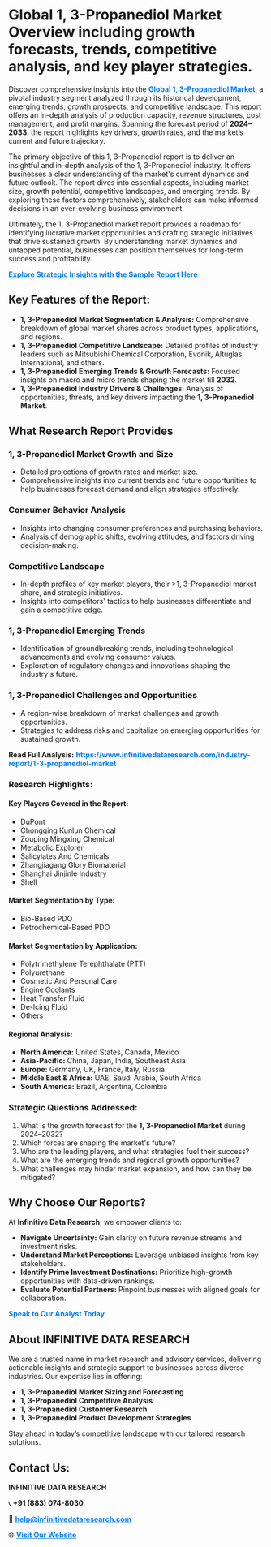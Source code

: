 <h1>Global 1, 3-Propanediol Market Overview including growth forecasts, trends, competitive analysis, and key player strategies.</h1>
<p>
Discover comprehensive insights into the 
<a href="https://www.infinitivedataresearch.com/industry-report/1-3-propanediol-market" rel="dofollow" style="color: #007BFF; text-decoration: none;"><strong>Global 1, 3-Propanediol Market</strong></a>, a pivotal industry segment analyzed through its historical development, emerging trends, growth prospects, and competitive landscape. This report offers an in-depth analysis of production capacity, revenue structures, cost management, and profit margins. Spanning the forecast period of <strong>2024–2033</strong>, the report highlights key drivers, growth rates, and the market’s current and future trajectory.
</p>
<p>
The primary objective of this 1, 3-Propanediol report is to deliver an insightful and in-depth analysis of the 1, 3-Propanediol industry. It offers businesses a clear understanding of the market's current dynamics and future outlook. The report dives into essential aspects, including market size, growth potential, competitive landscapes, and emerging trends. By exploring these factors comprehensively, stakeholders can make informed decisions in an ever-evolving business environment.
</p>
<p>
Ultimately, the 1, 3-Propanediol market report provides a roadmap for identifying lucrative market opportunities and crafting strategic initiatives that drive sustained growth. By understanding market dynamics and untapped potential, businesses can position themselves for long-term success and profitability.
</p>
<p>
<a href="https://www.infinitivedataresearch.com/request-sample/reportId=106015" style="color: #007BFF; text-decoration: none;"><strong>Explore Strategic Insights with the Sample Report Here</strong></a>
</p>

<h2>Key Features of the Report:</h2>
<ul>
<li><strong>1, 3-Propanediol Market Segmentation & Analysis:</strong> Comprehensive breakdown of global market shares across product types, applications, and regions.</li>
<li><strong>1, 3-Propanediol Competitive Landscape:</strong> Detailed profiles of industry leaders such as Mitsubishi Chemical Corporation, Evonik, Altuglas International, and others.</li>
<li><strong>1, 3-Propanediol Emerging Trends & Growth Forecasts:</strong> Focused insights on macro and micro trends shaping the market till <strong>2032</strong>.</li>
<li><strong>1, 3-Propanediol Industry Drivers & Challenges:</strong> Analysis of opportunities, threats, and key drivers impacting the <strong>1, 3-Propanediol Market</strong>.</li>
</ul>

<h2>What Research Report Provides</h2>
<h3>1, 3-Propanediol Market Growth and Size</h3>
<ul>
<li>Detailed projections of growth rates and market size.</li>
<li>Comprehensive insights into current trends and future opportunities to help businesses forecast demand and align strategies effectively.</li>
</ul>

<h3>Consumer Behavior Analysis</h3>
<ul>
<li>Insights into changing consumer preferences and purchasing behaviors.</li>
<li>Analysis of demographic shifts, evolving attitudes, and factors driving decision-making.</li>
</ul>

<h3>Competitive Landscape</h3>
<ul>
<li>In-depth profiles of key market players, their >1, 3-Propanediol market share, and strategic initiatives.</li>
<li>Insights into competitors' tactics to help businesses differentiate and gain a competitive edge.</li>
</ul>

<h3>1, 3-Propanediol Emerging Trends</h3>
<ul>
<li>Identification of groundbreaking trends, including technological advancements and evolving consumer values.</li>
<li>Exploration of regulatory changes and innovations shaping the industry's future.</li>
</ul>

<h3>1, 3-Propanediol Challenges and Opportunities</h3>
<ul>
<li>A region-wise breakdown of market challenges and growth opportunities.</li>
<li>Strategies to address risks and capitalize on emerging opportunities for sustained growth.</li>
</ul>
<p><strong>Read Full Analysis:</strong> <a href="https://www.infinitivedataresearch.com/industry-report/1-3-propanediol-market" rel="dofollow" style="color: #007BFF; text-decoration: none;"><strong>https://www.infinitivedataresearch.com/industry-report/1-3-propanediol-market</strong></a></p>
<h3>Research Highlights:</h3>
<h4>Key Players Covered in the Report:</h4>
<ul><li>DuPont</li><li>Chongqing Kunlun Chemical</li><li>Zouping Mingxing Chemical</li><li>Metabolic Explorer</li><li>Salicylates And Chemicals</li><li>Zhangjiagang Glory Biomaterial</li><li>Shanghai Jinjinle Industry</li><li>Shell</li></ul>
<h4>Market Segmentation by Type:</h4>
<ul><li>Bio-Based PDO</li><li>Petrochemical-Based PDO</li></ul>
<h4>Market Segmentation by Application:</h4>
<ul><li>Polytrimethylene Terephthalate (PTT)</li><li>Polyurethane</li><li>Cosmetic And Personal Care</li><li>Engine Coolants</li><li>Heat Transfer Fluid</li><li>De-Icing Fluid</li><li>Others</li></ul>

<h4>Regional Analysis:</h4>
<ul>
<li><strong>North America:</strong> United States, Canada, Mexico</li>
<li><strong>Asia-Pacific:</strong> China, Japan, India, Southeast Asia</li>
<li><strong>Europe:</strong> Germany, UK, France, Italy, Russia</li>
<li><strong>Middle East & Africa:</strong> UAE, Saudi Arabia, South Africa</li>
<li><strong>South America:</strong> Brazil, Argentina, Colombia</li>
</ul>

<h3>Strategic Questions Addressed:</h3>
<ol>
<li>What is the growth forecast for the <strong>1, 3-Propanediol Market</strong> during 2024–2032?</li>
<li>Which forces are shaping the market's future?</li>
<li>Who are the leading players, and what strategies fuel their success?</li>
<li>What are the emerging trends and regional growth opportunities?</li>
<li>What challenges may hinder market expansion, and how can they be mitigated?</li>
</ol>

<h2>Why Choose Our Reports?</h2>
<p>At <strong>Infinitive Data Research</strong>, we empower clients to:</p>
<ul>
<li><strong>Navigate Uncertainty:</strong> Gain clarity on future revenue streams and investment risks.</li>
<li><strong>Understand Market Perceptions:</strong> Leverage unbiased insights from key stakeholders.</li>
<li><strong>Identify Prime Investment Destinations:</strong> Prioritize high-growth opportunities with data-driven rankings.</li>
<li><strong>Evaluate Potential Partners:</strong> Pinpoint businesses with aligned goals for collaboration.</li>
</ul>
<p><a href="https://www.infinitivedataresearch.com/industry-report/1-3-propanediol-market" rel="dofollow" style="color: #007BFF; text-decoration: none;"><strong>Speak to Our Analyst Today</strong></a></p>

<h2>About INFINITIVE DATA RESEARCH</h2>
<p>We are a trusted name in market research and advisory services, delivering actionable insights and strategic support to businesses across diverse industries. Our expertise lies in offering:</p>
<ul>
<li><strong>1, 3-Propanediol Market Sizing and Forecasting</strong></li>
<li><strong>1, 3-Propanediol Competitive Analysis</strong></li>
<li><strong>1, 3-Propanediol Customer Research</strong></li>
<li><strong>1, 3-Propanediol Product Development Strategies</strong></li>
</ul>
<p>Stay ahead in today’s competitive landscape with our tailored research solutions.</p>

<h2>Contact Us:</h2>
<p><strong>INFINITIVE DATA RESEARCH</strong></p>
<p>📞 <strong>+91 (883) 074-8030</strong></p>
<p>📧 <strong><a href="mailto:help@infinitivedataresearch.com" style="color: #007BFF;">help@infinitivedataresearch.com</a></strong></p>
<p>🌐 <strong><a href="https://www.infinitivedataresearch.com" rel="dofollow" style="color: #007BFF;">Visit Our Website</a></strong></p>